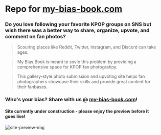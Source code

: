 # Repo for [my-bias-book.com](https://www.my-bias-book.com)

### Do you love following your favorite KPOP groups on SNS but wish there was a better way to share, organize, upvote, and comment on fan photos?

> Scouring places like Reddit, Twitter, Instagram, and Discord can take ages.

> My Bias Book is meant to sovle this problem by providing a comprehensive space for KPOP fan photograhpy.

> This gallery-style photo submission and upvoting site helps fan photographers showcase their skills and provide great content for their fanbases.

### Who's your bias? Share with us @ [my-bias-book.com](https://www.my-bias-book.com)!

#### Site currently under construction - please enjoy the preview before it goes live!

![site-preview-img](https://user-images.githubusercontent.com/58742933/112384428-69b2d500-8cbc-11eb-93e0-ef91f53dff92.jpg)

